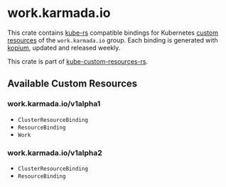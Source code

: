 <!--
SPDX-FileCopyrightText: The kube-custom-resources-rs Authors
SPDX-License-Identifier: 0BSD
 -->

# work.karmada.io

This crate contains [kube-rs](https://kube.rs/) compatible bindings for Kubernetes [custom resources](https://kubernetes.io/docs/tasks/extend-kubernetes/custom-resources/custom-resource-definitions/) of the `work.karmada.io` group. Each binding is generated with [kopium](https://github.com/kube-rs/kopium), updated and released weekly.

This crate is part of [kube-custom-resources-rs](https://github.com/metio/kube-custom-resources-rs).

## Available Custom Resources

### work.karmada.io/v1alpha1
- `ClusterResourceBinding`
- `ResourceBinding`
- `Work`
### work.karmada.io/v1alpha2
- `ClusterResourceBinding`
- `ResourceBinding`
